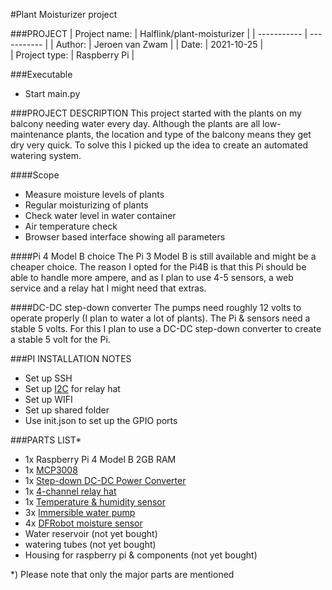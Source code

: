 #Plant Moisturizer project

###PROJECT
| Project name: | Halflink/plant-moisturizer |
| ----------- | ----------- |
| Author: | Jeroen van Zwam |
| Date: | 2021-10-25 |  
| Project type: | Raspberry Pi |

###Executable
- Start main.py 

###PROJECT DESCRIPTION
This project started with the plants on my balcony needing water every day.
Although the plants are all low- maintenance plants, the location and type of the balcony means they get dry very quick.
To solve this I picked up the idea to create an automated watering system.

####Scope
- Measure moisture levels of plants
- Regular moisturizing of plants
- Check water level in water container
- Air temperature check 
- Browser based interface showing all parameters

####Pi 4 Model B choice
The Pi 3 Model B is still available and might be a cheaper choice. The reason I opted for the Pi4B is that this Pi 
should be able to handle more ampere, and as I plan to use 4-5 sensors, a web service and a relay hat I might need 
that extras.

####DC-DC step-down converter
The pumps need roughly 12 volts to operate properly (I plan to water a lot of plants). The Pi & sensors need a stable 5 volts. 
For this I plan to use a DC-DC step-down converter to create a stable 5 volt for the Pi. 
 
###PI INSTALLATION NOTES
- Set up SSH 
- Set up [I2C](https://wiki.52pi.com/index.php?title=DockerPi_4_Channel_Relay_SKU:_EP-0099) for relay hat
- Set up WIFI
- Set up shared folder 
- Use init.json to set up the GPIO ports

###PARTS LIST*
- 1x Raspberry Pi 4 Model B 2GB RAM
- 1x [MCP3008](https://elektronicavoorjou.nl/product/mcp3008/)
- 1x [Step-down DC-DC Power Converter](https://www.robotshop.com/eu/en/step-down-dc-dc-power-converter-25w.html)
- 1x [4-channel relay hat](https://www.robotshop.com/eu/en/4-channel-relay-hat-raspberry-pi-3b-3b2b.html)
- 1x [Temperature & humidity sensor](https://www.robotshop.com/eu/en/dht22-temperature-humidity-sensor.html)
- 3x [Immersible water pump](https://www.robotshop.com/eu/en/immersible-water-pump-water-tube.html)
- 4x [DFRobot moisture sensor](https://www.robotshop.com/eu/en/dfrobot-moisture-sensor.html)
- Water reservoir (not yet bought)
- watering tubes (not yet bought)
- Housing for raspberry pi & components (not yet bought)

*) Please note that only the major parts are mentioned